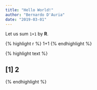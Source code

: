 ```yaml
---
title: "Hello World!"
author: "Bernardo D'Auria"
date: "2019-03-01"
---
```

Let us sum `1+1` by **R**.


{% highlight r %}
1+1
{% endhighlight %}



{% highlight text %}
## [1] 2
{% endhighlight %}
